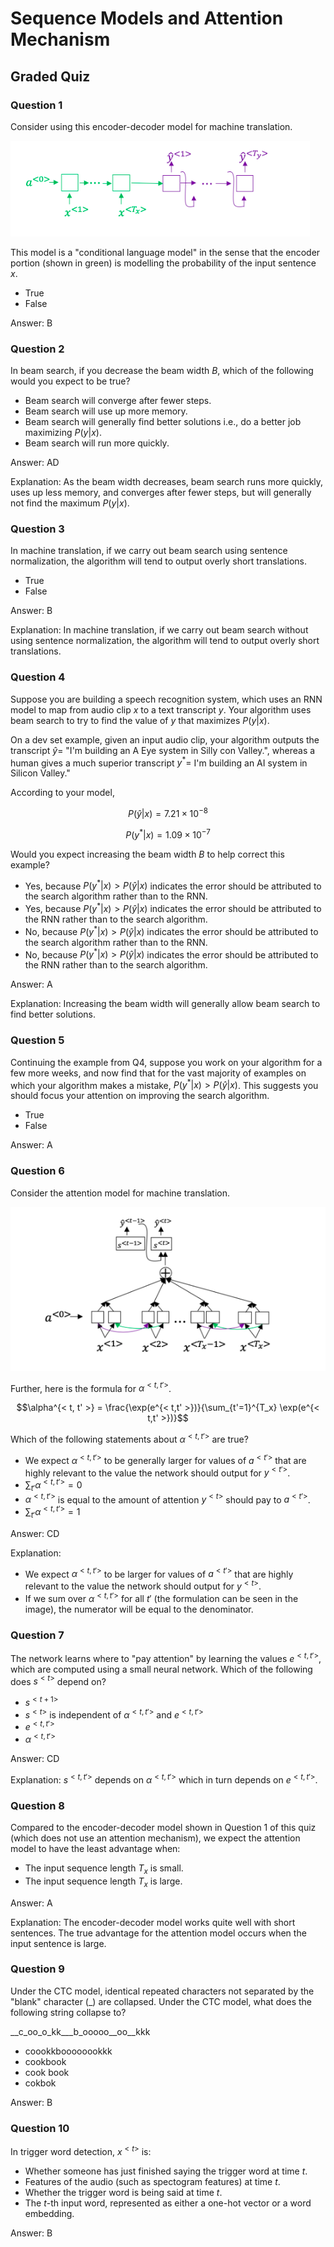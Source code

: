 # Sequence Models and Attention Mechanism

## Graded Quiz

### Question 1

Consider using this encoder-decoder model for machine translation.

![Encoder-Decoder Model](./images/q1-encoder-decoder.png)

This model is a "conditional language model" in the sense that the encoder portion (shown in green) is modelling the probability of the input sentence $x$.

- True
- False

Answer: B

### Question 2

In beam search, if you decrease the beam width $B$, which of the following would you expect to be true?

- Beam search will converge after fewer steps.
- Beam search will use up more memory.
- Beam search will generally find better solutions i.e., do a better job maximizing $P(y \vert x)$.
- Beam search will run more quickly.

Answer: AD

Explanation: As the beam width decreases, beam search runs more quickly, uses up less memory, and converges after fewer steps, but will generally not find the maximum $P(y \vert x)$.

### Question 3

In machine translation, if we carry out beam search using sentence normalization, the algorithm will tend to output overly short translations.

- True
- False

Answer: B

Explanation: In machine translation, if we carry out beam search without using sentence normalization, the algorithm will tend to output overly short translations.

### Question 4

Suppose you are building a speech recognition system, which uses an RNN model to map from audio clip $x$ to a text transcript $y$. Your algorithm uses beam search to try to find the value of $y$ that maximizes $P(y \vert x)$.

On a dev set example, given an input audio clip, your algorithm outputs the transcript $\hat{y}=$ "I'm building an A Eye system in Silly con Valley.", whereas a human gives a much superior transcript $y^*=$ I'm building an AI system in Silicon Valley."

According to your model,

$$P(\hat{y} \vert x) = 7.21 \times 10^{-8}$$

$$P(y^* \vert x) = 1.09 \times 10^{-7}$$

Would you expect increasing the beam width $B$ to help correct this example?

- Yes, because $P(y^*\vert x) > P(\hat{y}\vert x)$ indicates the error should be attributed to the search algorithm rather than to the RNN.
- Yes, because $P(y^*\vert x) > P(\hat{y}\vert x)$ indicates the error should be attributed to the RNN rather than to the search algorithm.
- No, because $P(y^*\vert x) > P(\hat{y}\vert x)$ indicates the error should be attributed to the search algorithm rather than to the RNN.
- No, because $P(y^*\vert x) > P(\hat{y}\vert x)$ indicates the error should be attributed to the RNN rather than to the search algorithm.

Answer: A

Explanation: Increasing the beam width will generally allow beam search to find better solutions.

### Question 5

Continuing the example from Q4, suppose you work on your algorithm for a few more weeks, and now find that for the vast majority of examples on which your algorithm makes a mistake, $P(y^* \vert x) > P(\hat{y} \vert x)$. This suggests you should focus your attention on improving the search algorithm.

- True
- False

Answer: A

### Question 6

Consider the attention model for machine translation.

![Attention Model](./images/q1-attention-model.png)

Further, here is the formula for $\alpha^{< t, t' >}$.

$$\alpha^{< t, t' >} = \frac{\exp(e^{< t,t' >})}{\sum_{t'=1}^{T_x} \exp(e^{< t,t' >})}$$

Which of the following statements about $\alpha^{< t,t' >}$ are true?

- We expect $\alpha^{< t,t' >}$ to be generally larger for values of $a^{< t' >}$ that are highly relevant to the value the network should output for $y^{< t' >}$.
- $\sum_{t'} \alpha^{< t,t' >} = 0$
- $\alpha^{< t,t' >}$ is equal to the amount of attention $y^{< t >}$ should pay to $a^{< t' >}$.
- $\sum_{t'} \alpha^{< t,t' >} = 1$

Answer: CD

Explanation:

- We expect $\alpha^{< t,t' >}$ to be larger for values of $a^{< t' >}$ that are highly relevant to the value the network should output for $y^{< t >}$.
- If we sum over $\alpha^{< t,t' >}$ for all $t'$ (the formulation can be seen in the image), the numerator will be equal to the denominator.

### Question 7

The network learns where to "pay attention" by learning the values $e^{< t,t' >}$, which are computed using a small neural network. Which of the following does $s^{< t >}$ depend on?

- $s^{< t+1 >}$
- $s^{< t >}$ is independent of $\alpha^{< t,t' >}$ and $e^{< t,t' >}$
- $e^{< t,t' >}$
- $\alpha^{< t,t' >}$

Answer: CD

Explanation: $s^{< t,t' >}$ depends on $\alpha^{< t,t' >}$ which in turn depends on $e^{< t,t' >}$.

### Question 8

Compared to the encoder-decoder model shown in Question 1 of this quiz (which does not use an attention mechanism), we expect the attention model to have the least advantage when:

- The input sequence length $T_x$ is small.
- The input sequence length $T_x$ is large.

Answer: A

Explanation: The encoder-decoder model works quite well with short sentences. The true advantage for the attention model occurs when the input sentence is large.

### Question 9

Under the CTC model, identical repeated characters not separated by the "blank" character (_) are collapsed. Under the CTC model, what does the following string collapse to?

__c_oo_o_kk___b_ooooo__oo__kkk

- coookkboooooookkk
- cookbook
- cook book
- cokbok

Answer: B

### Question 10

In trigger word detection, $x^{< t >}$ is:

- Whether someone has just finished saying the trigger word at time $t$.
- Features of the audio (such as spectogram features) at time $t$.
- Whether the trigger word is being said at time $t$.
- The $t$-th input word, represented as either a one-hot vector or a word embedding.

Answer: B
